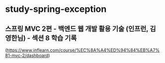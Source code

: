 # study-spring-exception

## 스프링 MVC 2편 - 백엔드 웹 개발 활용 기술 (인프런, 김영한님) - 섹션 8 학습 기록
(https://www.inflearn.com/course/%EC%8A%A4%ED%94%84%EB%A7%81-mvc-2/dashboard)
